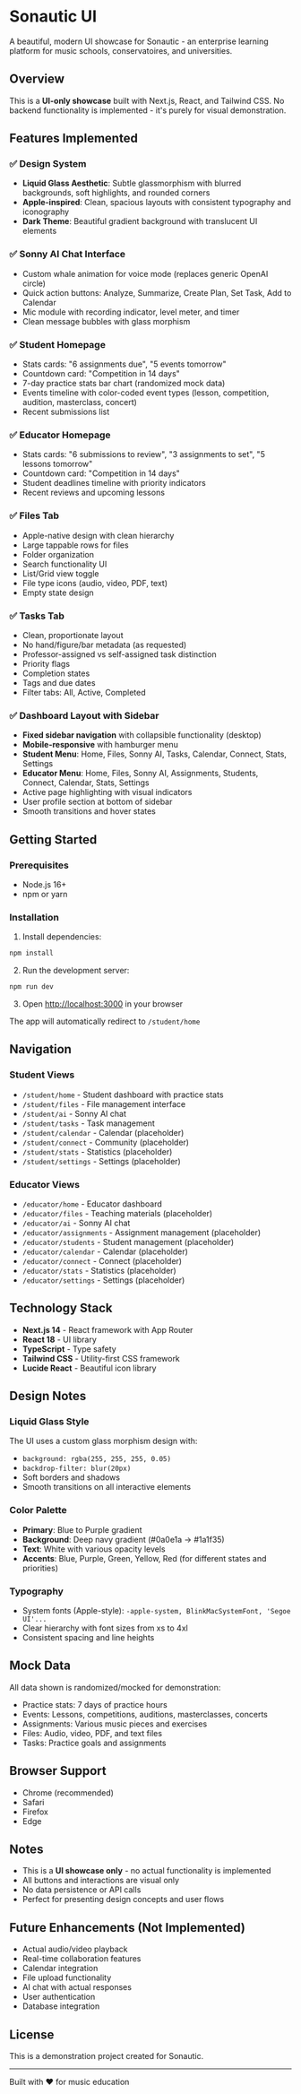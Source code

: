 # Sonautic UI

A beautiful, modern UI showcase for Sonautic - an enterprise learning platform for music schools, conservatoires, and universities.

## Overview

This is a **UI-only showcase** built with Next.js, React, and Tailwind CSS. No backend functionality is implemented - it's purely for visual demonstration.

## Features Implemented

### ✅ Design System
- **Liquid Glass Aesthetic**: Subtle glassmorphism with blurred backgrounds, soft highlights, and rounded corners
- **Apple-inspired**: Clean, spacious layouts with consistent typography and iconography
- **Dark Theme**: Beautiful gradient background with translucent UI elements

### ✅ Sonny AI Chat Interface
- Custom whale animation for voice mode (replaces generic OpenAI circle)
- Quick action buttons: Analyze, Summarize, Create Plan, Set Task, Add to Calendar
- Mic module with recording indicator, level meter, and timer
- Clean message bubbles with glass morphism

### ✅ Student Homepage
- Stats cards: "6 assignments due", "5 events tomorrow"
- Countdown card: "Competition in 14 days"
- 7-day practice stats bar chart (randomized mock data)
- Events timeline with color-coded event types (lesson, competition, audition, masterclass, concert)
- Recent submissions list

### ✅ Educator Homepage
- Stats cards: "6 submissions to review", "3 assignments to set", "5 lessons tomorrow"
- Countdown card: "Competition in 14 days"
- Student deadlines timeline with priority indicators
- Recent reviews and upcoming lessons

### ✅ Files Tab
- Apple-native design with clean hierarchy
- Large tappable rows for files
- Folder organization
- Search functionality UI
- List/Grid view toggle
- File type icons (audio, video, PDF, text)
- Empty state design

### ✅ Tasks Tab
- Clean, proportionate layout
- No hand/figure/bar metadata (as requested)
- Professor-assigned vs self-assigned task distinction
- Priority flags
- Completion states
- Tags and due dates
- Filter tabs: All, Active, Completed

### ✅ Dashboard Layout with Sidebar
- **Fixed sidebar navigation** with collapsible functionality (desktop)
- **Mobile-responsive** with hamburger menu
- **Student Menu**: Home, Files, Sonny AI, Tasks, Calendar, Connect, Stats, Settings
- **Educator Menu**: Home, Files, Sonny AI, Assignments, Students, Connect, Calendar, Stats, Settings
- Active page highlighting with visual indicators
- User profile section at bottom of sidebar
- Smooth transitions and hover states

## Getting Started

### Prerequisites
- Node.js 16+ 
- npm or yarn

### Installation

1. Install dependencies:
```bash
npm install
```

2. Run the development server:
```bash
npm run dev
```

3. Open [http://localhost:3000](http://localhost:3000) in your browser

The app will automatically redirect to `/student/home`

## Navigation

### Student Views
- `/student/home` - Student dashboard with practice stats
- `/student/files` - File management interface
- `/student/ai` - Sonny AI chat
- `/student/tasks` - Task management
- `/student/calendar` - Calendar (placeholder)
- `/student/connect` - Community (placeholder)
- `/student/stats` - Statistics (placeholder)
- `/student/settings` - Settings (placeholder)

### Educator Views
- `/educator/home` - Educator dashboard
- `/educator/files` - Teaching materials (placeholder)
- `/educator/ai` - Sonny AI chat
- `/educator/assignments` - Assignment management (placeholder)
- `/educator/students` - Student management (placeholder)
- `/educator/calendar` - Calendar (placeholder)
- `/educator/connect` - Connect (placeholder)
- `/educator/stats` - Statistics (placeholder)
- `/educator/settings` - Settings (placeholder)

## Technology Stack

- **Next.js 14** - React framework with App Router
- **React 18** - UI library
- **TypeScript** - Type safety
- **Tailwind CSS** - Utility-first CSS framework
- **Lucide React** - Beautiful icon library

## Design Notes

### Liquid Glass Style
The UI uses a custom glass morphism design with:
- `background: rgba(255, 255, 255, 0.05)`
- `backdrop-filter: blur(20px)`
- Soft borders and shadows
- Smooth transitions on all interactive elements

### Color Palette
- **Primary**: Blue to Purple gradient
- **Background**: Deep navy gradient (#0a0e1a → #1a1f35)
- **Text**: White with various opacity levels
- **Accents**: Blue, Purple, Green, Yellow, Red (for different states and priorities)

### Typography
- System fonts (Apple-style): `-apple-system, BlinkMacSystemFont, 'Segoe UI'...`
- Clear hierarchy with font sizes from xs to 4xl
- Consistent spacing and line heights

## Mock Data

All data shown is randomized/mocked for demonstration:
- Practice stats: 7 days of practice hours
- Events: Lessons, competitions, auditions, masterclasses, concerts
- Assignments: Various music pieces and exercises
- Files: Audio, video, PDF, and text files
- Tasks: Practice goals and assignments

## Browser Support

- Chrome (recommended)
- Safari
- Firefox
- Edge

## Notes

- This is a **UI showcase only** - no actual functionality is implemented
- All buttons and interactions are visual only
- No data persistence or API calls
- Perfect for presenting design concepts and user flows

## Future Enhancements (Not Implemented)

- Actual audio/video playback
- Real-time collaboration features
- Calendar integration
- File upload functionality
- AI chat with actual responses
- User authentication
- Database integration

## License

This is a demonstration project created for Sonautic.

---

Built with ❤️ for music education
